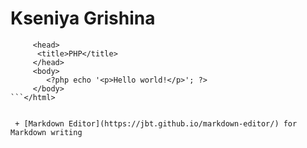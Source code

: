 # Kseniya Grishina	
```<html>
     <head>
      <title>PHP</title>
     </head>
     <body>
     	<?php echo '<p>Hello world!</p>'; ?>
     </body>
```</html>


 + [Markdown Editor](https://jbt.github.io/markdown-editor/) for Markdown writing



